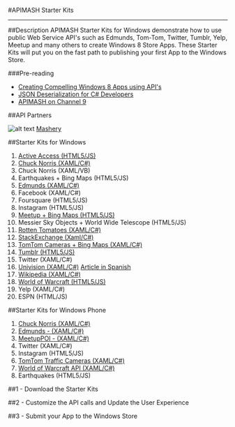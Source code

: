 #APIMASH Starter Kits


----------


##Description
APIMASH Starter Kits for Windows demonstrate how to use public Web Service API's such as Edmunds, Tom-Tom, Twitter, Tumblr, Yelp, Meetup and many others to create Windows 8 Store Apps. These Starter Kits will put you on the fast path to publishing your first App to the Windows Store.

###Pre-reading

 - [Creating Compelling Windows 8 Apps  using API's][1]
 - [JSON Deserialization for C#  Developers][2]
 - [APIMASH on Channel 9][3]

##API Partners

![alt text][4]
[Mashery][5]

##Starter Kits for Windows

 1. [Active Access (HTML5/JS)][6]
 2. [Chuck Norris (XAML/C#)][7]
 3. Chuck Norris (XAML/VB)
 4. Earthquakes + Bing Maps (HTML5/JS)
 5. [Edmunds (XAML/C#)][8]
 6. Facebook (XAML/C#)
 7. Foursquare (HTML5/JS)
 8. Instagram (HTML5/JS)
 9. [Meetup + Bing Maps (HTML5/JS)][9]
 10. Messier Sky Objects + World Wide Telescope (HTML5/JS)
 11. [Rotten Tomatoes (XAML/C#)][10]
 12. [StackExchange (Xaml/C#)][11]
 13. [TomTom Cameras + Bing Maps (XAML/C#)][12]
 14. [Tumblr (HTML5/JS)][13]
 15. Twitter (XAML/C#)
 16. [Univision (XAML/C#)][14]  [Article in Spanish][15]
 17. [Wikipedia (XAML/C#)][16]
 18. [World of Warcraft (HTML5/JS)][17]
 19. Yelp (XAML/C#)
 20. ESPN (HTML/JS)
 

##Starter Kits for Windows Phone

 1. [Chuck Norris (XAML/C#)][18]
 2. [Edmunds - (XAML/C#)][19]
 3. [MeetupPOI - (XAML/C#)][20]
 4. Twitter (XAML/C#)
 5. Instagram (HTML5/JS)
 6. [TomTom Traffic Cameras (XAML/C#)][21]
 7. [World of Warcraft API (XAML/C#)][22]
 8. Earthquakes (HTML5/JS)

   
   
    
##1 - Download the Starter Kits
   
##2 - Customize the API calls and Update the User Experience
 
##3 - Submit your App to the Windows Store


  [1]: http://theundocumentedapi.com/2013/05/28/apimash-using-apis-to-create-compelling-windows-apps/
  [2]: http://theundocumentedapi.com/2013/05/31/apimash-json-deserialization-for-c-developers/
  [3]: http://channel9.msdn.com/Niners/apimash
  [4]: https://raw.github.com/apimash/StarterKits/master/images/mashery_logo-small.png "Mashery"
  [5]: http://dev.mashery.com "Mashery Developer Page"
  [6]: http://marianaggaga.azurewebsites.net/?p=301
  [7]: http://theundocumentedapi.com/2013/06/06/apimash-chuck-norris-starter-kit/
  [8]: http://theundocumentedapi.com/2013/05/30/apimash-the-edmunds-starter-kit/
  [9]: http://devhammer.net/blog/windows-store-app-template-to-live-data-in-3-easy-steps#.Ua4St17D-Uk
  [10]: http://theundocumentedapi.com/2013/05/29/apimash-the-rotten-tomatoes-api-starter-kit/
  [11]: http://geekswithblogs.net/Mathoms/archive/2013/06/06/apimash-the-stackexchange-starter-kit.aspx
  [12]: http://blogs.msdn.com/b/jimoneil/archive/2013/05/30/build-a-windows-8-mashup-app-with-bing-maps.aspx
  [13]: http://thebitchwhocodes.com/2013/05/30/apimash-the-tumblr-api/
  [14]: http://blogs.msdn.com/b/gamewords777/archive/2013/05/21/api-mashup-series-part-i.aspx
  [15]: http://blogs.msdn.com/b/gamewords777/archive/2013/05/27/serie-api-mashup-parte-i-en-espa-241-ol.aspx
  [16]: http://blogs.msdn.com/b/devfish/archive/2013/06/12/apimash-geonames-wikipedia-api-walkthrough.aspx
  [17]: http://blogs.msdn.com/b/davedev/archive/2013/05/30/announcing-wowapi-and-apimash-free-starter-kits-for-your-windows-store-apps.aspx
  [18]: http://theundocumentedapi.com/2013/06/10/apimash-chuck-norris-starter-kit-for-windows-phone-8/
  [19]: http://theundocumentedapi.com/2013/06/10/apimash-edmunds-starter-kit-for-windows-phone-8/
  [20]: http://devhammer.net/bringing-my-meetup-apimash-starter-kit-to-windows-phone?utm_source=feedburner&utm_medium=feed&utm_campaign=Feed%3A+devhammer+%28Devhammer%27s+Den%29
  [21]: http://blogs.msdn.com/b/jimoneil/archive/2013/07/17/apimash-porting-to-windows-phone-8.aspx
  [22]: http://davedev.net/?p=3801